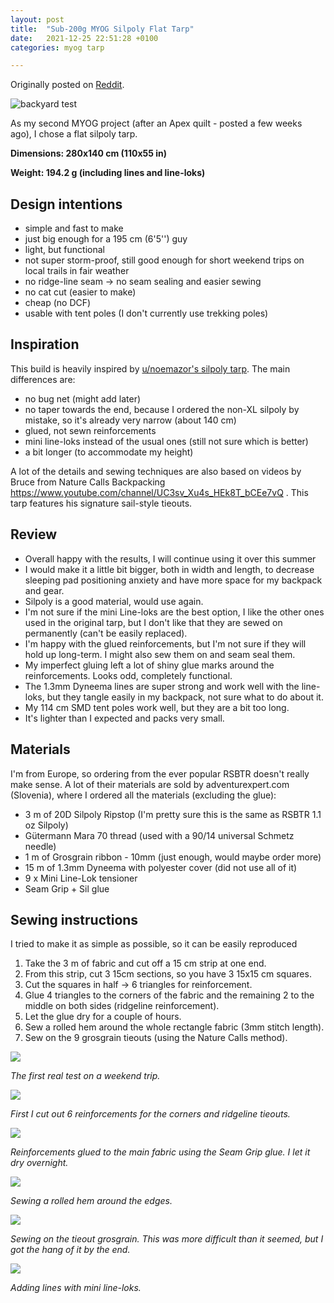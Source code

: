 ```yaml
---
layout: post
title:  "Sub-200g MYOG Silpoly Flat Tarp"
date:   2021-12-25 22:51:28 +0100
categories: myog tarp

---
```


Originally posted on [Reddit](https://www.reddit.com/r/myog/comments/oktpdo/sub200g_silpoly_flat_tarp/).

![backyard test](/assets/img/tarp/PXL_20210705_072731751.jpg)

As my second MYOG project (after an Apex quilt - posted a few weeks ago), I chose a flat silpoly tarp.

**Dimensions: 280x140 cm (110x55 in)**

**Weight: 194.2 g (including lines and line-loks)**

## Design intentions

- simple and fast to make
- just big enough for a 195 cm (6'5'') guy
- light, but functional
- not super storm-proof, still good enough for short weekend trips on local trails in fair weather
- no ridge-line seam -> no seam sealing and easier sewing
- no cat cut (easier to make)
- cheap (no DCF)
- usable with tent poles (I don't currently use trekking poles)

## Inspiration

This build is heavily inspired by [u/noemazor's silpoly tarp](https://www.reddit.com/r/myog/comments/cq1vsc/1185oz_silpoly_aframe_tarp_w_perimeter_bug_netting/). The main differences are:

- no bug net (might add later)
- no taper towards the end, because I ordered the non-XL silpoly by mistake, so it's already very narrow (about 140 cm)
- glued, not sewn reinforcements
- mini line-loks instead of the usual ones (still not sure which is better)
- a bit longer (to accommodate my height)

A lot of the details and sewing techniques are also based on videos by Bruce from Nature Calls Backpacking https://www.youtube.com/channel/UC3sv_Xu4s_HEk8T_bCEe7vQ . This tarp features his signature sail-style tieouts.

## Review

- Overall happy with the results, I will continue using it over this summer
- I would make it a little bit bigger, both in width and length, to decrease sleeping pad positioning anxiety and have more space for my backpack and gear.
- Silpoly is a good material, would use again.
- I'm not sure if the mini Line-loks are the best option, I like the other ones used in the original tarp, but I don't like that they are sewed on permanently (can't be easily replaced).
- I'm happy with the glued reinforcements, but I'm not sure if they will hold up long-term. I might also sew them on and seam seal them.
- My imperfect gluing left a lot of shiny glue marks around the reinforcements. Looks odd, completely functional.
- The 1.3mm Dyneema lines are super strong and work well with the line-loks, but they tangle easily in my backpack, not sure what to do about it.
- My 114 cm SMD tent poles work well, but they are a bit too long.
- It's lighter than I expected and packs very small.

## Materials

I'm from Europe, so ordering from the ever popular RSBTR doesn't really make sense. A lot of their materials are sold by adventurexpert.com (Slovenia), where I ordered all the materials (excluding the glue):

- 3 m of 20D Silpoly Ripstop (I'm pretty sure this is the same as RSBTR 1.1 oz Silpoly)
- Gütermann Mara 70 thread (used with a 90/14 universal Schmetz needle)
- 1 m of Grosgrain ribbon - 10mm (just enough, would maybe order more)
- 15 m of 1.3mm Dyneema with polyester cover (did not use all of it)
- 9 x Mini Line-Lok tensioner
- Seam Grip + Sil glue

## Sewing instructions

I tried to make it as simple as possible, so it can be easily reproduced

1. Take the 3 m of fabric and cut off a 15 cm strip at one end.
2. From this strip, cut 3 15cm sections, so you have 3 15x15 cm squares.
3. Cut the squares in half -> 6 triangles for reinforcement.
4. Glue 4 triangles to the corners of the fabric and the remaining 2 to the middle on both sides (ridgeline reinforcement).
5. Let the glue dry for a couple of hours.
6. Sew a rolled hem around the whole rectangle fabric (3mm stitch length).
7. Sew on the 9 grosgrain tieouts (using the Nature Calls method).

![](/assets/img/tarp/PXL_20210705_183124071.jpg)

*The first real test on a weekend trip.*

![](/assets/img/tarp/PXL_20210703_154145414.jpg)

*First I cut out 6 reinforcements for the corners and ridgeline tieouts.*

![](/assets/img/tarp/PXL_20210703_232328354.jpg)

*Reinforcements glued to the main fabric using the Seam Grip glue. I let it dry overnight.*

![](/assets/img/tarp/PXL_20210704_170045988.jpg)

*Sewing a rolled hem around the edges.*

![](/assets/img/tarp/PXL_20210704_175237726.jpg)

*Sewing on the tieout grosgrain. This was more difficult than it seemed, but I got the hang of it by the end.*

![](/assets/img/tarp/PXL_20210704_195416715.jpg)

*Adding lines with mini line-loks.*
